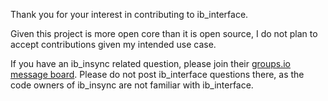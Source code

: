 Thank you for your interest in contributing to ib_interface.

Given this project is more open core than it is open source, I do not plan to accept contributions given my intended use case.

If you have an ib_insync related question, please join their [groups.io message board](https://groups.io/g/insync). Please do not post ib_interface questions there, as the code owners of ib_insync are not familiar with ib_interface. 

